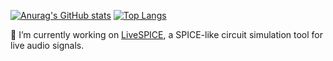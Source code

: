 [![Anurag's GitHub stats](https://github-readme-stats.vercel.app/api?username=federerer&count_private=true&line_height=40&show_icons=true)](https://github.com/anuraghazra/github-readme-stats)
[![Top Langs](https://github-readme-stats.vercel.app/api/top-langs/?username=federerer&exclude_repo=stm32usb)](https://github.com/anuraghazra/github-readme-stats)

🔭 I’m currently working on [LiveSPICE](https://github.com/dsharlet/LiveSPICE), a SPICE-like circuit simulation tool for live audio signals.
<!--
**Federerer/Federerer** is a ✨ _special_ ✨ repository because its `README.md` (this file) appears on your GitHub profile.

Here are some ideas to get you started:

- 🔭 I’m currently working on ...
- 🌱 I’m currently learning ...
- 👯 I’m looking to collaborate on ...
- 🤔 I’m looking for help with ...
- 💬 Ask me about ...
- 📫 How to reach me: ...
- 😄 Pronouns: ...
- ⚡ Fun fact: ...
-->
